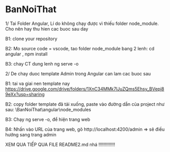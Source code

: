 # BanNoiThat

1/ Tai Folder Angular, Lí do không chạy được vì thiếu folder node_module. Cho nên hay thu hien cac buoc sau day

B1: clone your repository

B2: Mo source code = vscode, tao folder node_module bang 2 lenh: 
cd angular  ,
npm install

B3: chay CT dung lenh ng serve -o

2/ De chay duoc template Admin trong Angular can lam cac buoc sau 

B1: tai va giai nen template nay https://drive.google.com/drive/folders/1XnC34MMk7lJuZQms5Ehsy_BVepj89eXx?usp=sharing

B2: copy folder template đã tải xuống, paste vào đường dẫn của project như sau: \BanNoiThat\angular\node_modules

B3: Chạy ng serve -o, để hiện trang web

B4: Nhấn vào URL của trang web, gõ http://localhost:4200/admin => sẽ điều hướng sang trang admin 

XEM QUA TIẾP QUA FILE README2.md nhá !!!!!!!!!!!!!
